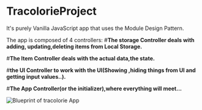# TracolorieProject
It's purely Vanilla JavaScript app that uses the Module Design Pattern.


The app is composed of 4 controllers:
#**The storage Controller deals with adding, updating,deleting items from Local Storage.**

#**The Item Controller deals with the actual data,the state.**

#**the UI Controller to work with the UI(Showing ,hiding things from UI and getting input values..).**

#**The App Controller(or the initializer),where everything will meet...**


![Blueprint of tracolorie App](//github.com/inesChebil/TracolorieProject/images/tracolorie.PNG)
